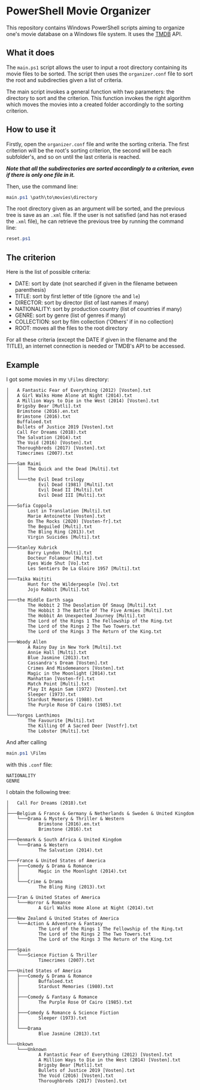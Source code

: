 # PowerShell Movie Organizer

This repository contains Windows PowerShell scripts aiming to organize one's movie database on a Windows file system. It uses the [TMDB](https://www.themoviedb.org/) API.

## What it does

The `main.ps1` script allows the user to input a root directory containing its movie files to be sorted. The script then uses the `organizer.conf` file to sort the root and subdirecties given a list of criteria.

The main script invokes a general function with two parameters: the directory to sort and the criterion. This function invokes the right algorithm which moves the movies into a created folder accordingly to the sorting criterion.

## How to use it

Firstly, open the `organizer.conf` file and write the sorting criteria. The first criterion will be the root's sorting criterion, the second will be each subfolder's, and so on until the last criteria is reached.

***Note that all the subdirectories are sorted accordingly to a criterion, even if there is only one file in it.***

Then, use the command line:

```powershell
main.ps1 \path\to\movies\directory
```

The root directory given as an argument will be sorted, and the previous tree is save as an `.xml` file. If the user is not satisfied (and has not erased the `.xml` file), he can retrieve the previous tree by running the command line:

```powershell
reset.ps1
```

## The criterion

Here is the list of possible criteria:
+ DATE: sort by date (not searched if given in the filename between parenthesis)
+ TITLE: sort by first letter of title (ignore `the` and `le`)
+ DIRECTOR: sort by director (list of last names if many)
+ NATIONALITY: sort by production country (list of countries if many)
+ GENRE: sort by genre (list of genres if many)
+ COLLECTION: sort by film collection ('Others' if in no collection)
+ ROOT: moves all the files to the root directory

For all these criteria (except the DATE if given in the filename and the TITLE), an internet connection is needed or TMDB's API to be accessed.

## Example

I got some movies in my `\Films` directory:

```
│   A Fantastic Fear of Everything (2012) [Vosten].txt
│   A Girl Walks Home Alone at Night (2014).txt
│   A Million Ways to Die in the West (2014) [Vosten].txt
│   Brigsby Bear [Mutli].txt
│   Brimstone (2016).en.txt
│   Brimstone (2016).txt
│   Buffaloed.txt
│   Bullets of Justice 2019 [Vosten].txt
│   Call For Dreams (2018).txt
│   The Salvation (2014).txt
│   The Void (2016) [Vosten].txt
│   Thoroughbreds (2017) [Vosten].txt
│   Timecrimes (2007).txt
│
├───Sam Raimi
│   │   The Quick and the Dead [Multi].txt
│   │
│   └───the Evil Dead trilogy
│           Evil Dead (1981) [Multi].txt
│           Evil Dead II [Multi].txt
│           Evil Dead III [Multi].txt
│
├───Sofia Coppola
│       Lost in Translation [Multi].txt
│       Marie Antoinette [Vosten].txt
│       On The Rocks (2020) [Vosten-fr].txt
│       The Beguiled [Multi].txt
│       The Bling Ring (2013).txt
│       Virgin Suicides [Multi].txt
│
├───Stanley Kubrick
│       Barry Lyndon [Multi].txt
│       Docteur Folamour [Multi].txt
│       Eyes Wide Shut [Vo].txt
│       Les Sentiers De La Gloire 1957 [Multi].txt
│
├───Taika Waititi
│       Hunt for the Wilderpeople [Vo].txt
│       Jojo Rabbit [Multi].txt
│
├───the Middle Earth saga
│       The Hobbit 2 The Desolation Of Smaug [Multi].txt
│       The Hobbit 3 The Battle Of The Five Armies [Multi].txt
│       The Hobbit An Unexpected Journey [Multi].txt
│       The Lord of the Rings 1 The Fellowship of the Ring.txt
│       The Lord of the Rings 2 The Two Towers.txt
│       The Lord of the Rings 3 The Return of the King.txt
│
├───Woody Allen
│       A Rainy Day in New York [Multi].txt
│       Annie Hall [Multi].txt
│       Blue Jasmine (2013).txt
│       Cassandra's Dream [Vosten].txt
│       Crimes And Misdemeanors [Vosten].txt
│       Magic in the Moonlight (2014).txt
│       Manhattan [Vosten-fr].txt
│       Match Point [Multi].txt
│       Play It Again Sam (1972) [Vosten].txt
│       Sleeper (1973).txt
│       Stardust Memories (1980).txt
│       The Purple Rose Of Cairo (1985).txt
│
└───Yorgos Lanthimos
        The Favourite [Multi].txt
        The Killing Of A Sacred Deer [Vostfr].txt
        The Lobster [Multi].txt
```

And after calling 

```powershell
main.ps1 \Films
```

with this `.conf` file:

```
NATIONALITY
GENRE
```

I obtain the following tree:
```
│   Call For Dreams (2018).txt
│
├───Belgium & France & Germany & Netherlands & Sweden & United Kingdom
│   └───Drama & Mystery & Thriller & Western
│           Brimstone (2016).en.txt
│           Brimstone (2016).txt
│
├───Denmark & South Africa & United Kingdom
│   └───Drama & Western
│           The Salvation (2014).txt
│
├───France & United States of America
│   ├───Comedy & Drama & Romance
│   │       Magic in the Moonlight (2014).txt
│   │
│   └───Crime & Drama
│           The Bling Ring (2013).txt
│
├───Iran & United States of America
│   └───Horror & Romance
│           A Girl Walks Home Alone at Night (2014).txt
│
├───New Zealand & United States of America
│   └───Action & Adventure & Fantasy
│           The Lord of the Rings 1 The Fellowship of the Ring.txt
│           The Lord of the Rings 2 The Two Towers.txt
│           The Lord of the Rings 3 The Return of the King.txt
│
├───Spain
│   └───Science Fiction & Thriller
│           Timecrimes (2007).txt
│
├───United States of America
│   ├───Comedy & Drama & Romance
│   │       Buffaloed.txt
│   │       Stardust Memories (1980).txt
│   │
│   ├───Comedy & Fantasy & Romance
│   │       The Purple Rose Of Cairo (1985).txt
│   │
│   ├───Comedy & Romance & Science Fiction
│   │       Sleeper (1973).txt
│   │
│   └───Drama
│           Blue Jasmine (2013).txt
│
└───Unkown
    └───Unknown
            A Fantastic Fear of Everything (2012) [Vosten].txt
            A Million Ways to Die in the West (2014) [Vosten].txt
            Brigsby Bear [Mutli].txt
            Bullets of Justice 2019 [Vosten].txt
            The Void (2016) [Vosten].txt
            Thoroughbreds (2017) [Vosten].txt
```
